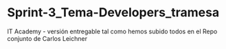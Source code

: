 # Sprint-3_Tema-Developers_tramesa
IT Academy - versión entregable tal como hemos subido todos en el Repo conjunto de Carlos Leichner
